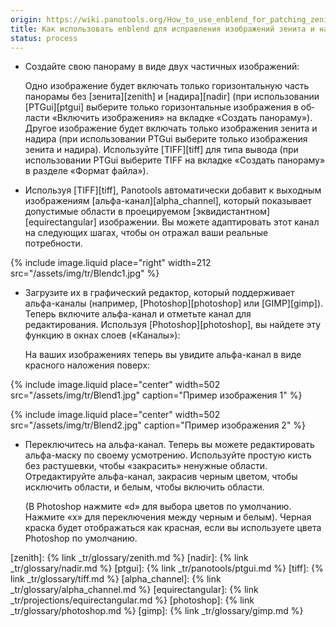 ```yaml
---
origin: https://wiki.panotools.org/How_to_use_enblend_for_patching_zenith_and_nadir_images
title: Как использовать enblend для исправления изображений зенита и надира
status: process
---
```


- Создайте свою панораму в виде двух частичных изображений:

  Одно изображение будет включать только горизонтальную часть панорамы без [зе­ни­та][zenith] и [надира][nadir]
  (при использовании [PTGui][ptgui] выберите только горизонтальные изображения в об­лас­ти «Включить изображения»
  на вклад­ке «Создать панораму»). Другое изображение будет включать только изображения зенита и надира (при ис­поль­зо­ва­нии
  PTGui выберите только изображения зенита и надира).
  Используйте [TIFF][tiff] для типа вывода (при использовании PTGui выберите TIFF на вклад­ке «Создать панораму»
  в раз­де­ле «Формат файла»).

- Используя [TIFF][tiff], Panotools автоматически добавит к выходным изображениям [альфа-канал][alpha_channel], который
  показывает допустимые области в проецируемом [эквидистантном][equirectangular] изображении. Вы можете адаптировать этот
  канал на сле­ду­ю­щих шагах, чтобы он отражал ваши реальные потребности.

{% include image.liquid place="right" width=212 src="/assets/img/tr/Blendc1.jpg" %}

- Загрузите их в графический редактор, который поддерживает альфа-каналы (например, [Photoshop][photoshop] или [GIMP][gimp]).
  Теперь включите альфа-канал и отметьте канал для редактирования. Используя [Photoshop][photoshop], вы найдете эту функцию
  в окнах слоев («Каналы»):

  На ваших изображениях теперь вы увидите альфа-канал в виде красного наложения поверх:

{% include image.liquid place="center" width=502 src="/assets/img/tr/Blend1.jpg" caption="Пример изображения 1" %}

{% include image.liquid place="center" width=502 src="/assets/img/tr/Blend2.jpg" caption="Пример изображения 2" %}

- Переключитесь на альфа-канал. Теперь вы можете редактировать альфа-маску по своему усмотрению. Используйте простую кисть
  без растушевки, чтобы «закрасить» ненужные области. Отредактируйте альфа-канал, закрасив черным цветом, чтобы исключить
  области, и белым, чтобы включить области.

  (В Photoshop нажмите «d» для выбора цветов по умолчанию. Нажмите «x» для переключения между черным и белым). Черная краска
  будет отображаться как красная, если вы используете цвета Photoshop по умолчанию.




[zenith]: {% link _tr/glossary/zenith.md %}
[nadir]: {% link _tr/glossary/nadir.md %}
[ptgui]: {% link _tr/panotools/ptgui.md %}
[tiff]: {% link _tr/glossary/tiff.md %}
[alpha_channel]: {% link _tr/glossary/alpha_channel.md %}
[equirectangular]: {% link _tr/projections/equirectangular.md %}
[photoshop]: {% link _tr/glossary/photoshop.md %}
[gimp]: {% link _tr/glossary/gimp.md %}

